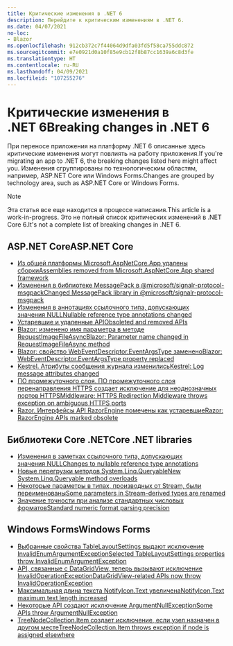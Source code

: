```yaml
---
title: Критические изменения в .NET 6
description: Перейдите к критическим изменениям в .NET 6.
ms.date: 04/07/2021
no-loc:
- Blazor
ms.openlocfilehash: 912cb372c7f44064d9dfa03fd5f58ca755ddc872
ms.sourcegitcommit: e7e0921d0a10f85e9cb12f8b87cc1639a6c8d3fe
ms.translationtype: HT
ms.contentlocale: ru-RU
ms.lasthandoff: 04/09/2021
ms.locfileid: "107255276"
---
```

# <a name="breaking-changes-in-net-6"></a><span data-ttu-id="1a13f-103">Критические изменения в .NET 6</span><span class="sxs-lookup"><span data-stu-id="1a13f-103">Breaking changes in .NET 6</span></span>

<span data-ttu-id="1a13f-104">При переносе приложения на платформу .NET 6 описанные здесь критические изменения могут повлиять на работу приложения.</span><span class="sxs-lookup"><span data-stu-id="1a13f-104">If you're migrating an app to .NET 6, the breaking changes listed here might affect you.</span></span> <span data-ttu-id="1a13f-105">Изменения сгруппированы по технологическим областям, например, ASP.NET Core или Windows Forms.</span><span class="sxs-lookup"><span data-stu-id="1a13f-105">Changes are grouped by technology area, such as ASP.NET Core or Windows Forms.</span></span>

> [!NOTE]
> <span data-ttu-id="1a13f-106">Эта статья все еще находится в процессе написания.</span><span class="sxs-lookup"><span data-stu-id="1a13f-106">This article is a work-in-progress.</span></span> <span data-ttu-id="1a13f-107">Это не полный список критических изменений в .NET Core 6.</span><span class="sxs-lookup"><span data-stu-id="1a13f-107">It's not a complete list of breaking changes in .NET 6.</span></span>

## <a name="aspnet-core"></a><span data-ttu-id="1a13f-108">ASP.NET Core</span><span class="sxs-lookup"><span data-stu-id="1a13f-108">ASP.NET Core</span></span>

- [<span data-ttu-id="1a13f-109">Из общей платформы Microsoft.AspNetCore.App удалены сборки</span><span class="sxs-lookup"><span data-stu-id="1a13f-109">Assemblies removed from Microsoft.AspNetCore.App shared framework</span></span>](aspnet-core/6.0/assemblies-removed-from-shared-framework.md)
- [<span data-ttu-id="1a13f-110">Изменения в библиотеке MessagePack в @microsoft/signalr-protocol-msgpack</span><span class="sxs-lookup"><span data-stu-id="1a13f-110">Changed MessagePack library in @microsoft/signalr-protocol-msgpack</span></span>](aspnet-core/6.0/messagepack-library-change.md)
- [<span data-ttu-id="1a13f-111">Изменения в аннотациях ссылочного типа, допускающих значения NULL</span><span class="sxs-lookup"><span data-stu-id="1a13f-111">Nullable reference type annotations changed</span></span>](aspnet-core/6.0/nullable-reference-type-annotations-changed.md)
- [<span data-ttu-id="1a13f-112">Устаревшие и удаленные API</span><span class="sxs-lookup"><span data-stu-id="1a13f-112">Obsoleted and removed APIs</span></span>](aspnet-core/6.0/obsolete-removed-apis.md)
- [<span data-ttu-id="1a13f-113">Blazor: изменено имя параметра в методе RequestImageFileAsync</span><span class="sxs-lookup"><span data-stu-id="1a13f-113">Blazor: Parameter name changed in RequestImageFileAsync method</span></span>](aspnet-core/6.0/blazor-parameter-name-changed-in-method.md)
- [<span data-ttu-id="1a13f-114">Blazor: свойство WebEventDescriptor.EventArgsType заменено</span><span class="sxs-lookup"><span data-stu-id="1a13f-114">Blazor: WebEventDescriptor.EventArgsType property replaced</span></span>](aspnet-core/6.0/blazor-eventargstype-property-replaced.md)
- [<span data-ttu-id="1a13f-115">Kestrel. Атрибуты сообщения журнала изменились</span><span class="sxs-lookup"><span data-stu-id="1a13f-115">Kestrel: Log message attributes changed</span></span>](aspnet-core/6.0/kestrel-log-message-attributes-changed.md)
- [<span data-ttu-id="1a13f-116">ПО промежуточного слоя. ПО промежуточного слоя перенаправления HTTPS создает исключение для неоднозначных портов HTTPS</span><span class="sxs-lookup"><span data-stu-id="1a13f-116">Middleware: HTTPS Redirection Middleware throws exception on ambiguous HTTPS ports</span></span>](aspnet-core/6.0/middleware-ambiguous-https-ports-exception.md)
- [<span data-ttu-id="1a13f-117">Razor. Интерфейсы API RazorEngine помечены как устаревшие</span><span class="sxs-lookup"><span data-stu-id="1a13f-117">Razor: RazorEngine APIs marked obsolete</span></span>](aspnet-core/6.0/razor-engine-apis-obsolete.md)

## <a name="core-net-libraries"></a><span data-ttu-id="1a13f-118">Библиотеки Core .NET</span><span class="sxs-lookup"><span data-stu-id="1a13f-118">Core .NET libraries</span></span>

- [<span data-ttu-id="1a13f-119">Изменения в заметках ссылочного типа, допускающих значения NULL</span><span class="sxs-lookup"><span data-stu-id="1a13f-119">Changes to nullable reference type annotations</span></span>](core-libraries/6.0/nullable-ref-type-annotation-changes.md)
- [<span data-ttu-id="1a13f-120">Новые перегрузки методов System.Linq.Queryable</span><span class="sxs-lookup"><span data-stu-id="1a13f-120">New System.Linq.Queryable method overloads</span></span>](core-libraries/6.0/additional-linq-queryable-method-overloads.md)
- [<span data-ttu-id="1a13f-121">Некоторые параметры в типах, производных от Stream, были переименованы</span><span class="sxs-lookup"><span data-stu-id="1a13f-121">Some parameters in Stream-derived types are renamed</span></span>](core-libraries/6.0/parameters-renamed-on-stream-derived-types.md)
- [<span data-ttu-id="1a13f-122">Значение точности при анализе стандартных числовых форматов</span><span class="sxs-lookup"><span data-stu-id="1a13f-122">Standard numeric format parsing precision</span></span>](core-libraries/6.0/numeric-format-parsing-handles-higher-precision.md)

## <a name="windows-forms"></a><span data-ttu-id="1a13f-123">Windows Forms</span><span class="sxs-lookup"><span data-stu-id="1a13f-123">Windows Forms</span></span>

- [<span data-ttu-id="1a13f-124">Выбранные свойства TableLayoutSettings выдают исключение InvalidEnumArgumentException</span><span class="sxs-lookup"><span data-stu-id="1a13f-124">Selected TableLayoutSettings properties throw InvalidEnumArgumentException</span></span>](windows-forms/6.0/tablelayoutsettings-apis-throw-invalidenumargumentexception.md)
- [<span data-ttu-id="1a13f-125">API, связанные с DataGridView, теперь вызывают исключение InvalidOperationException</span><span class="sxs-lookup"><span data-stu-id="1a13f-125">DataGridView-related APIs now throw InvalidOperationException</span></span>](windows-forms/6.0/null-owner-causes-invalidoperationexception.md)
- [<span data-ttu-id="1a13f-126">Максимальная длина текста NotifyIcon.Text увеличена</span><span class="sxs-lookup"><span data-stu-id="1a13f-126">NotifyIcon.Text maximum text length increased</span></span>](windows-forms/6.0/notifyicon-text-max-text-length-increased.md)
- [<span data-ttu-id="1a13f-127">Некоторые API создают исключение ArgumentNullException</span><span class="sxs-lookup"><span data-stu-id="1a13f-127">Some APIs throw ArgumentNullException</span></span>](windows-forms/6.0/apis-throw-argumentnullexception.md)
- [<span data-ttu-id="1a13f-128">TreeNodeCollection.Item создает исключение, если узел назначен в другом месте</span><span class="sxs-lookup"><span data-stu-id="1a13f-128">TreeNodeCollection.Item throws exception if node is assigned elsewhere</span></span>](windows-forms/6.0/treenodecollection-item-throws-argumentexception.md)
